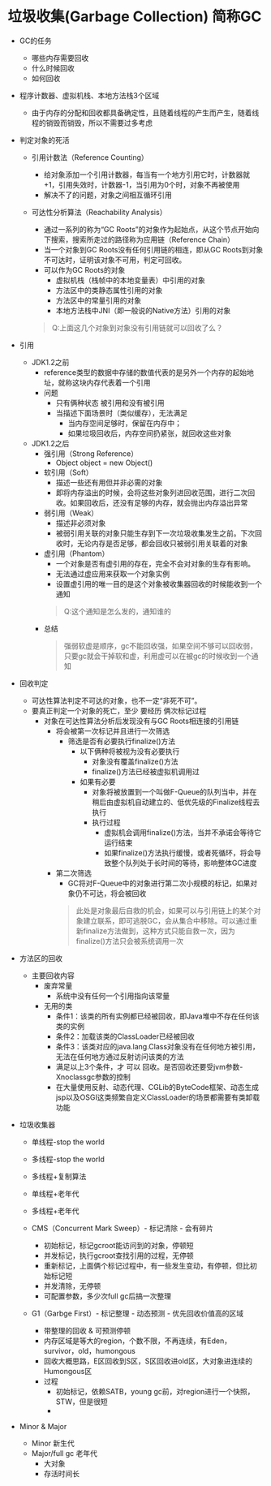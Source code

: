 # 垃圾收集(Garbage Collection) 简称GC
* GC的任务
    * 哪些内存需要回收
    * 什么时候回收
    * 如何回收
* 程序计数器、虚拟机栈、本地方法栈3个区域
    * 由于内存的分配和回收都具备确定性，且随着线程的产生而产生，随着线程的销毁而销毁，所以不需要过多考虑
* 判定对象的死活
    * 引用计数法（Reference Counting）
        * 给对象添加一个引用计数器，每当有一个地方引用它时，计数器就+1，引用失效时，计数器-1，当引用为0个时，对象不再被使用
        * 解决不了的问题，对象之间相互循环引用
    * 可达性分析算法（Reachability Analysis）
        * 通过一系列的称为“GC Roots”的对象作为起始点，从这个节点开始向下搜索，搜索所走过的路径称为应用链（Reference Chain）
        * 当一个对象到GC Roots没有任何引用链的相连，即从GC Roots到对象不可达时，证明该对象不可用，判定可回收。
        * 可以作为GC Roots的对象
            * 虚拟机栈（栈帧中的本地变量表）中引用的对象
            * 方法区中的类静态属性引用的对象
            * 方法区中的常量引用的对象
            * 本地方法栈中JNI（即一般说的Native方法）引用的对象

        > Q:上面这几个对象到对象没有引用链就可以回收了么？
* 引用
    * JDK1.2之前
        * reference类型的数据中存储的数值代表的是另外一个内存的起始地址，就称这块内存代表着一个引用
        * 问题
            * 只有俩种状态 被引用和没有被引用
            * 当描述下面场景时（类似缓存），无法满足
                * 当内存空间足够时，保留在内存中；
                * 如果垃圾回收后，内存空间扔紧张，就回收这些对象
    * JDK1.2之后
        * 强引用（Strong Reference）
            * Object object = new Object()
        * 软引用（Soft）
            * 描述一些还有用但并非必需的对象
            * 即将内存溢出的时候，会将这些对象列进回收范围，进行二次回收。如果回收后，还没有足够的内存，就会抛出内存溢出异常
        * 弱引用（Weak）
            * 描述非必须对象
            * 被弱引用关联的对象只能生存到下一次垃圾收集发生之前。下次回收时，无论内存是否足够，都会回收只被弱引用关联着的对象
        * 虚引用（Phantom）
            * 一个对象是否有虚引用的存在，完全不会对对象的生存有影响。
            * 无法通过虚应用来获取一个对象实例
            * 设置虚引用的唯一目的是这个对象被收集器回收的时候能收到一个通知
            > Q:这个通知是怎么发的，通知谁的
        * 总结
            > 强弱软虚是顺序，gc不能回收强，如果空间不够可以回收弱，只要gc就会干掉软和虚，利用虚可以在被gc的时候收到一个通知
* 回收判定
    * 可达性算法判定不可达的对象，也不一定“非死不可”。
    * 要真正判定一个对象的死亡，至少 要经历 俩次标记过程
        * 对象在可达性算法分析后发现没有与GC Roots相连接的引用链
            * 将会被第一次标记并且进行一次筛选
                * 筛选是否有必要执行finalize()方法
                    * 以下俩种将被视为没有必要执行
                        * 对象没有覆盖finalize()方法
                        * finalize()方法已经被虚拟机调用过
                    * 如果有必要
                        * 对象将被放置到一个叫做F-Queue的队列当中，并在稍后由虚拟机自动建立的、低优先级的Finalize线程去执行
                        * 执行过程
                            * 虚拟机会调用finalize()方法，当并不承诺会等待它运行结束
                            * 如果finalize()方法执行缓慢，或者死循环，将会导致整个队列处于长时间的等待，影响整体GC进度
            * 第二次筛选
                * GC将对F-Queue中的对象进行第二次小规模的标记，如果对象仍不可达，将会被回收
                > 此处是对象最后自救的机会，如果可以与引用链上的某个对象建立联系，即可逃脱GC，会从集合中移除。可以通过重新finalize方法做到，这种方式只能自救一次，因为finalize()方法只会被系统调用一次
* 方法区的回收
    * 主要回收内容
        * 废弃常量
            * 系统中没有任何一个引用指向该常量
        * 无用的类
            * 条件1：该类的所有实例都已经被回收，即Java堆中不存在任何该类的实例
            * 条件2：加载该类的ClassLoader已经被回收
            * 条件3：该类对应的java.lang.Class对象没有在任何地方被引用，无法在任何地方通过反射访问该类的方法
            * 满足以上3个条件，才 可以 回收。是否回收还要受jvm参数-Xnoclassgc参数的控制
            * 在大量使用反射、动态代理、CGLib的ByteCode框架、动态生成jsp以及OSGI这类频繁自定义ClassLoader的场景都需要有类卸载功能
* 垃圾收集器
    * 单线程-stop the world
    * 多线程-stop the world
    * 多线程+复制算法
    
    * 单线程+老年代
    * 多线程+老年代
    
    * CMS（Concurrent Mark Sweep）- 标记清除 - 会有碎片
        * 初始标记，标记gcroot能访问到的对象，停顿短
        * 并发标记，执行gcroot查找引用的过程，无停顿
        * 重新标记，上面俩个标记过程中，有一些发生变动，有停顿，但比初始标记短
        * 并发清除，无停顿
        * 可配置参数，多少次full gc后搞一次整理
    * G1（Garbge First）- 标记整理 - 动态预测 - 优先回收价值高的区域
        * 带整理的回收 & 可预测停顿
        * 内存区域是等大的region，个数不限，不再连续，有Eden，survivor，old，humongous
        * 回收大概思路，E区回收到S区，S区回收进old区，大对象进连续的Humongous区
        * 过程
            * 初始标记，依赖SATB，young gc前，对region进行一个快照，STW，但是很短
            * 
    
* Minor & Major
    * Minor 新生代
    * Major/full gc 老年代
        * 大对象
        * 存活时间长
    




